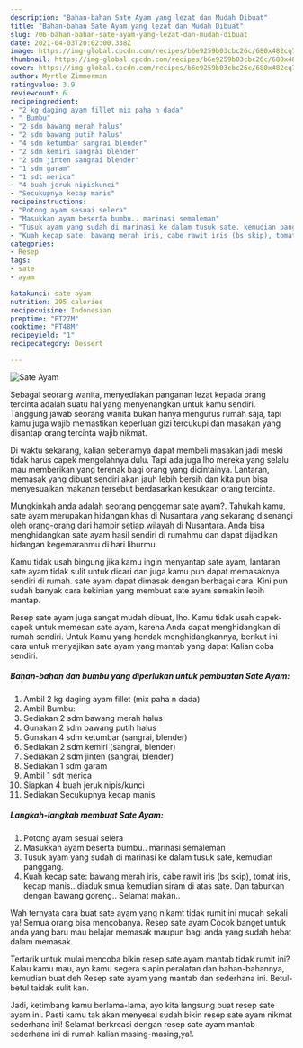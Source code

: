 ```yaml
---
description: "Bahan-bahan Sate Ayam yang lezat dan Mudah Dibuat"
title: "Bahan-bahan Sate Ayam yang lezat dan Mudah Dibuat"
slug: 706-bahan-bahan-sate-ayam-yang-lezat-dan-mudah-dibuat
date: 2021-04-03T20:02:00.338Z
image: https://img-global.cpcdn.com/recipes/b6e9259b03cbc26c/680x482cq70/sate-ayam-foto-resep-utama.jpg
thumbnail: https://img-global.cpcdn.com/recipes/b6e9259b03cbc26c/680x482cq70/sate-ayam-foto-resep-utama.jpg
cover: https://img-global.cpcdn.com/recipes/b6e9259b03cbc26c/680x482cq70/sate-ayam-foto-resep-utama.jpg
author: Myrtle Zimmerman
ratingvalue: 3.9
reviewcount: 6
recipeingredient:
- "2 kg daging ayam fillet mix paha n dada"
- " Bumbu"
- "2 sdm bawang merah halus"
- "2 sdm bawang putih halus"
- "4 sdm ketumbar sangrai blender"
- "2 sdm kemiri sangrai blender"
- "2 sdm jinten sangrai blender"
- "1 sdm garam"
- "1 sdt merica"
- "4 buah jeruk nipiskunci"
- "Secukupnya kecap manis"
recipeinstructions:
- "Potong ayam sesuai selera"
- "Masukkan ayam beserta bumbu.. marinasi semaleman"
- "Tusuk ayam yang sudah di marinasi ke dalam tusuk sate, kemudian panggang."
- "Kuah kecap sate: bawang merah iris, cabe rawit iris (bs skip), tomat iris, kecap manis.. diaduk smua kemudian siram di atas sate. Dan taburkan dengan bawang goreng.. Selamat makan.."
categories:
- Resep
tags:
- sate
- ayam

katakunci: sate ayam 
nutrition: 295 calories
recipecuisine: Indonesian
preptime: "PT27M"
cooktime: "PT48M"
recipeyield: "1"
recipecategory: Dessert

---
```



![Sate Ayam](https://img-global.cpcdn.com/recipes/b6e9259b03cbc26c/680x482cq70/sate-ayam-foto-resep-utama.jpg)

Sebagai seorang wanita, menyediakan panganan lezat kepada orang tercinta adalah suatu hal yang menyenangkan untuk kamu sendiri. Tanggung jawab seorang  wanita bukan hanya mengurus rumah saja, tapi kamu juga wajib memastikan keperluan gizi tercukupi dan masakan yang disantap orang tercinta wajib nikmat.

Di waktu  sekarang, kalian sebenarnya dapat membeli masakan jadi meski tidak harus capek mengolahnya dulu. Tapi ada juga lho mereka yang selalu mau memberikan yang terenak bagi orang yang dicintainya. Lantaran, memasak yang dibuat sendiri akan jauh lebih bersih dan kita pun bisa menyesuaikan makanan tersebut berdasarkan kesukaan orang tercinta. 



Mungkinkah anda adalah seorang penggemar sate ayam?. Tahukah kamu, sate ayam merupakan hidangan khas di Nusantara yang sekarang disenangi oleh orang-orang dari hampir setiap wilayah di Nusantara. Anda bisa menghidangkan sate ayam hasil sendiri di rumahmu dan dapat dijadikan hidangan kegemaranmu di hari liburmu.

Kamu tidak usah bingung jika kamu ingin menyantap sate ayam, lantaran sate ayam tidak sulit untuk dicari dan juga kamu pun dapat memasaknya sendiri di rumah. sate ayam dapat dimasak dengan berbagai cara. Kini pun sudah banyak cara kekinian yang membuat sate ayam semakin lebih mantap.

Resep sate ayam juga sangat mudah dibuat, lho. Kamu tidak usah capek-capek untuk memesan sate ayam, karena Anda dapat menghidangkan di rumah sendiri. Untuk Kamu yang hendak menghidangkannya, berikut ini cara untuk menyajikan sate ayam yang mantab yang dapat Kalian coba sendiri.

<!--inarticleads1-->

##### Bahan-bahan dan bumbu yang diperlukan untuk pembuatan Sate Ayam:

1. Ambil 2 kg daging ayam fillet (mix paha n dada)
1. Ambil  Bumbu:
1. Sediakan 2 sdm bawang merah halus
1. Gunakan 2 sdm bawang putih halus
1. Gunakan 4 sdm ketumbar (sangrai, blender)
1. Sediakan 2 sdm kemiri (sangrai, blender)
1. Sediakan 2 sdm jinten (sangrai, blender)
1. Sediakan 1 sdm garam
1. Ambil 1 sdt merica
1. Siapkan 4 buah jeruk nipis/kunci
1. Sediakan Secukupnya kecap manis




<!--inarticleads2-->

##### Langkah-langkah membuat Sate Ayam:

1. Potong ayam sesuai selera
1. Masukkan ayam beserta bumbu.. marinasi semaleman
1. Tusuk ayam yang sudah di marinasi ke dalam tusuk sate, kemudian panggang.
1. Kuah kecap sate: bawang merah iris, cabe rawit iris (bs skip), tomat iris, kecap manis.. diaduk smua kemudian siram di atas sate. Dan taburkan dengan bawang goreng.. Selamat makan..




Wah ternyata cara buat sate ayam yang nikamt tidak rumit ini mudah sekali ya! Semua orang bisa mencobanya. Resep sate ayam Cocok banget untuk anda yang baru mau belajar memasak maupun bagi anda yang sudah hebat dalam memasak.

Tertarik untuk mulai mencoba bikin resep sate ayam mantab tidak rumit ini? Kalau kamu mau, ayo kamu segera siapin peralatan dan bahan-bahannya, kemudian buat deh Resep sate ayam yang mantab dan sederhana ini. Betul-betul taidak sulit kan. 

Jadi, ketimbang kamu berlama-lama, ayo kita langsung buat resep sate ayam ini. Pasti kamu tak akan menyesal sudah bikin resep sate ayam nikmat sederhana ini! Selamat berkreasi dengan resep sate ayam mantab sederhana ini di rumah kalian masing-masing,ya!.

